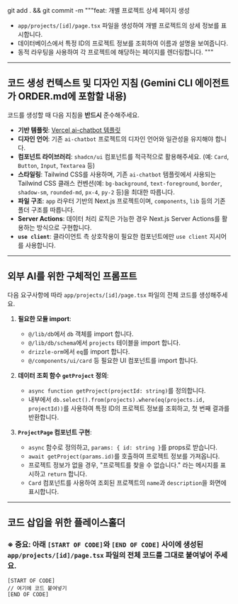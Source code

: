 git add . && git commit -m """feat: 개별 프로젝트 상세 페이지 생성

- `app/projects/[id]/page.tsx` 파일을 생성하여 개별 프로젝트의 상세 정보를 표시합니다.
- 데이터베이스에서 특정 ID의 프로젝트 정보를 조회하여 이름과 설명을 보여줍니다.
- 동적 라우팅을 사용하여 각 프로젝트에 해당하는 페이지를 렌더링합니다.
""" 

---
## 코드 생성 컨텍스트 및 디자인 지침 (Gemini CLI 에이전트가 ORDER.md에 포함할 내용)

코드를 생성할 때 다음 지침을 **반드시** 준수해주세요.

-   **기반 템플릿**: [Vercel ai-chatbot 템플릿](https://github.com/vercel/ai-chatbot)
-   **디자인 언어**: 기존 `ai-chatbot` 프로젝트의 디자인 언어와 일관성을 유지해야 합니다.
-   **컴포넌트 라이브러리**: `shadcn/ui` 컴포넌트를 적극적으로 활용해주세요. (예: `Card`, `Button`, `Input`, `Textarea` 등)
-   **스타일링**: Tailwind CSS를 사용하며, 기존 `ai-chatbot` 템플릿에서 사용되는 Tailwind CSS 클래스 컨벤션(예: `bg-background`, `text-foreground`, `border`, `shadow-sm`, `rounded-md`, `px-4`, `py-2` 등)을 최대한 따릅니다.
-   **파일 구조**: `app` 라우터 기반의 Next.js 프로젝트이며, `components`, `lib` 등의 기존 폴더 구조를 따릅니다.
-   **Server Actions**: 데이터 처리 로직은 가능한 경우 Next.js Server Actions를 활용하는 방식으로 구현합니다.
-   **`use client`**: 클라이언트 측 상호작용이 필요한 컴포넌트에만 `use client` 지시어를 사용합니다.

---
## 외부 AI를 위한 구체적인 프롬프트

다음 요구사항에 따라 `app/projects/[id]/page.tsx` 파일의 전체 코드를 생성해주세요.

1.  **필요한 모듈 import**:
    *   `@/lib/db`에서 `db` 객체를 import 합니다.
    *   `@/lib/db/schema`에서 `projects` 테이블을 import 합니다.
    *   `drizzle-orm`에서 `eq`를 import 합니다.
    *   `@/components/ui/card` 등 필요한 UI 컴포넌트를 import 합니다.

2.  **데이터 조회 함수 `getProject` 정의**:
    *   `async function getProject(projectId: string)`를 정의합니다.
    *   내부에서 `db.select().from(projects).where(eq(projects.id, projectId))`를 사용하여 특정 ID의 프로젝트 정보를 조회하고, 첫 번째 결과를 반환합니다.

3.  **`ProjectPage` 컴포넌트 구현**:
    *   `async` 함수로 정의하고, `params: { id: string }`를 props로 받습니다.
    *   `await getProject(params.id)`를 호출하여 프로젝트 정보를 가져옵니다.
    *   프로젝트 정보가 없을 경우, "프로젝트를 찾을 수 없습니다." 라는 메시지를 표시하고 `return` 합니다.
    *   `Card` 컴포넌트를 사용하여 조회된 프로젝트의 `name`과 `description`을 화면에 표시합니다.

---
## 코드 삽입을 위한 플레이스홀더

### ※ 중요: 아래 `[START OF CODE]`와 `[END OF CODE]` 사이에 생성된 **`app/projects/[id]/page.tsx` 파일의 전체 코드**를 그대로 붙여넣어 주세요.

```tsx
[START OF CODE]
// 여기에 코드 붙여넣기
[END OF CODE]
```